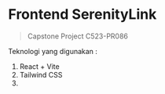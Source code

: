 # Frontend SerenityLink

> Capstone Project C523-PR086

Teknologi yang digunakan :

1. React + Vite
2. Tailwind CSS
3.
